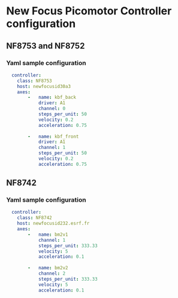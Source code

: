 # New Focus Picomotor Controller configuration

## NF8753 and NF8752

### Yaml sample configuration

```YAML
  controller:
    class: NF8753
    host: newfocusid30a3
    axes:
        -   name: kbf_back
            driver: A1
            channel: 0
            steps_per_unit: 50
            velocity: 0.2
            acceleration: 0.75
            
        -   name: kbf_front
            driver: A1
            channel: 1
            steps_per_unit: 50
            velocity: 0.2
            acceleration: 0.75
```

## NF8742

### Yaml sample configuration

```YAML
  controller:
    class: NF8742
    host: newfocusid232.esrf.fr
    axes:
        -   name: bm2v1
            channel: 1
            steps_per_unit: 333.33
            velocity: 5
            acceleration: 0.1
            
        -   name: bm2v2
            channel: 2
            steps_per_unit: 333.33
            velocity: 5
            acceleration: 0.1

```

